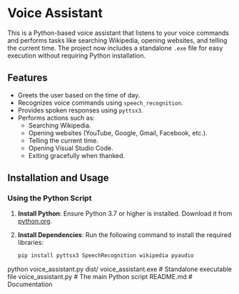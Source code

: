 # Voice Assistant

This is a Python-based voice assistant that listens to your voice commands and performs tasks like searching Wikipedia, opening websites, and telling the current time. The project now includes a standalone `.exe` file for easy execution without requiring Python installation.

## Features

- Greets the user based on the time of day.
- Recognizes voice commands using `speech_recognition`.
- Provides spoken responses using `pyttsx3`.
- Performs actions such as:
  - Searching Wikipedia.
  - Opening websites (YouTube, Google, Gmail, Facebook, etc.).
  - Telling the current time.
  - Opening Visual Studio Code.
  - Exiting gracefully when thanked.

## Installation and Usage

### Using the Python Script

1. **Install Python**: Ensure Python 3.7 or higher is installed. Download it from [python.org](https://www.python.org/downloads/).

2. **Install Dependencies**: Run the following command to install the required libraries:
   ```bash
   pip install pyttsx3 SpeechRecognition wikipedia pyaudio
python voice_assistant.py
dist/
  voice_assistant.exe  # Standalone executable file
voice_assistant.py     # The main Python script
README.md              # Documentation
